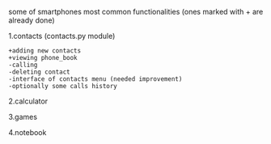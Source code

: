 some of smartphones most common functionalities 
(ones marked with + are already done)

1.contacts (contacts.py module)

    +adding new contacts
    +viewing phone_book
    -calling 
    -deleting contact
    -interface of contacts menu (needed improvement)
    -optionally some calls history

2.calculator

3.games

4.notebook
